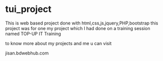 # tui_project

This is web based project done with html,css,js,jquery,PHP,bootstrap
this project was for one my project which I had done on a training session named TOP-UP IT Training 

to know more about my projects and me u can visit 

jisan.bdwebhub.com
